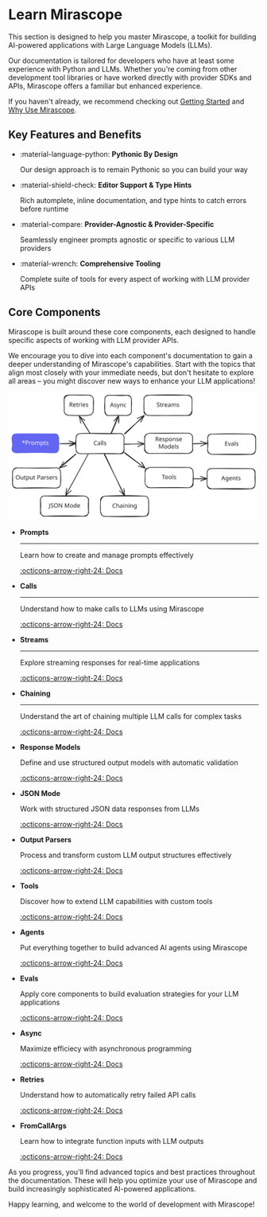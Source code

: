 # Learn Mirascope

This section is designed to help you master Mirascope, a toolkit for building AI-powered applications with Large Language Models (LLMs).

Our documentation is tailored for developers who have at least some experience with Python and LLMs. Whether you're coming from other development tool libraries or have worked directly with provider SDKs and APIs, Mirascope offers a familiar but enhanced experience.

If you haven't already, we recommend checking out [Getting Started](../index.md) and [Why Use Mirascope](../WHY.md).

## Key Features and Benefits

<div class="grid cards" markdown>

- :material-language-python: __Pythonic By Design__

    Our design approach is to remain Pythonic so you can build your way

- :material-shield-check: __Editor Support & Type Hints__

    Rich automplete, inline documentation, and type hints to catch errors before runtime

- :material-compare: __Provider-Agnostic & Provider-Specific__

    Seamlessly engineer prompts agnostic or specific to various LLM providers

- :material-wrench: __Comprehensive Tooling__

    Complete suite of tools for every aspect of working with LLM provider APIs

</div>

## Core Components

Mirascope is built around these core components, each designed to handle specific aspects of working with LLM provider APIs.

We encourage you to dive into each component's documentation to gain a deeper understanding of Mirascope's capabilities. Start with the topics that align most closely with your immediate needs, but don't hesitate to explore all areas – you might discover new ways to enhance your LLM applications!

![Learn Flow Chart](../assets/learn_flow.svg)

<div class="grid cards" markdown>

-   __Prompts__

    ---

    Learn how to create and manage prompts effectively

    [:octicons-arrow-right-24: Docs](./prompts.md)

-   __Calls__

    ---

    Understand how to make calls to LLMs using Mirascope

    [:octicons-arrow-right-24: Docs](./calls.md)

-   __Streams__

    ---

    Explore streaming responses for real-time applications

    [:octicons-arrow-right-24: Docs](./streams.md)

-   __Chaining__

    ---

    Understand the art of chaining multiple LLM calls for complex tasks

    [:octicons-arrow-right-24: Docs](./chaining.md)

-   __Response Models__

    Define and use structured output models with automatic validation

    [:octicons-arrow-right-24: Docs](response_models/index.md)

-   __JSON Mode__

    Work with structured JSON data responses from LLMs

    [:octicons-arrow-right-24: Docs](./json_mode.md)

-   __Output Parsers__

    Process and transform custom LLM output structures effectively

    [:octicons-arrow-right-24: Docs](./output_parsers.md)

-   __Tools__

    Discover how to extend LLM capabilities with custom tools

    [:octicons-arrow-right-24: Docs](./tools.md)

-   __Agents__

    Put everything together to build advanced AI agents using Mirascope

    [:octicons-arrow-right-24: Docs](./agents.md)

-   __Evals__

    Apply core components to build evaluation strategies for your LLM applications

    [:octicons-arrow-right-24: Docs](./evals.md)

-   __Async__

    Maximize efficiecy with asynchronous programming

    [:octicons-arrow-right-24: Docs](./async.md)

-   __Retries__

    Understand how to automatically retry failed API calls

    [:octicons-arrow-right-24: Docs](./retries.md)

- __FromCallArgs__

    Learn how to integrate function inputs with LLM outputs

    [:octicons-arrow-right-24: Docs](response_models/from_call_args.md)
</div>

As you progress, you'll find advanced topics and best practices throughout the documentation. These will help you optimize your use of Mirascope and build increasingly sophisticated AI-powered applications.

Happy learning, and welcome to the world of development with Mirascope!

